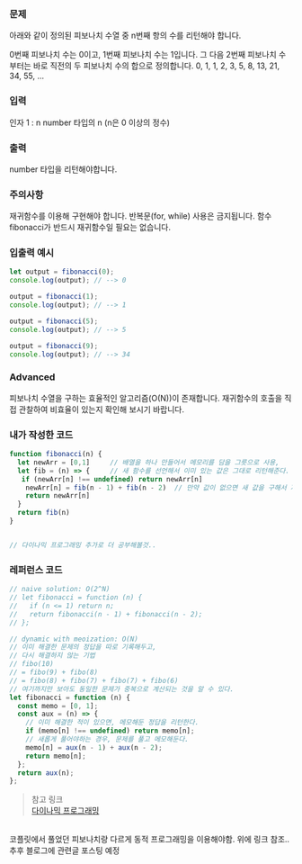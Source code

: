 ### 문제
아래와 같이 정의된 피보나치 수열 중 n번째 항의 수를 리턴해야 합니다.

0번째 피보나치 수는 0이고, 1번째 피보나치 수는 1입니다. 그 다음 2번째 피보나치 수부터는 바로 직전의 두 피보나치 수의 합으로 정의합니다.
0, 1, 1, 2, 3, 5, 8, 13, 21, 34, 55, ...

### 입력
인자 1 : n
number 타입의 n (n은 0 이상의 정수)

### 출력
number 타입을 리턴해야합니다.

### 주의사항
재귀함수를 이용해 구현해야 합니다.
반복문(for, while) 사용은 금지됩니다.
함수 fibonacci가 반드시 재귀함수일 필요는 없습니다.

### 입출력 예시
```js
let output = fibonacci(0);
console.log(output); // --> 0

output = fibonacci(1);
console.log(output); // --> 1

output = fibonacci(5);
console.log(output); // --> 5

output = fibonacci(9);
console.log(output); // --> 34
```

### Advanced
피보나치 수열을 구하는 효율적인 알고리즘(O(N))이 존재합니다. 재귀함수의 호출을 직접 관찰하여 비효율이 있는지 확인해 보시기 바랍니다.

### 내가 작성한 코드
```js
function fibonacci(n) {
  let newArr = [0,1]     // 배열을 하나 만들어서 메모리를 담을 그릇으로 사용, 
  let fib = (n) => {     // 새 함수를 선언해서 이미 있는 값은 그대로 리턴해준다.
   if (newArr[n] !== undefined) return newArr[n]
    newArr[n] = fib(n - 1) + fib(n - 2)  // 만약 값이 없으면 새 값을 구해서 저장
    return newArr[n]
  }
  return fib(n)
}


// 다이나믹 프로그래밍 추가로 더 공부해볼것..
```

### 레퍼런스 코드
```js
// naive solution: O(2^N)
// let fibonacci = function (n) {
//   if (n <= 1) return n;
//   return fibonacci(n - 1) + fibonacci(n - 2);
// };

// dynamic with meoization: O(N)
// 이미 해결한 문제의 정답을 따로 기록해두고,
// 다시 해결하지 않는 기법
// fibo(10)
// = fibo(9) + fibo(8)
// = fibo(8) + fibo(7) + fibo(7) + fibo(6)
// 여기까지만 보아도 동일한 문제가 중복으로 계산되는 것을 알 수 있다.
let fibonacci = function (n) {
  const memo = [0, 1];
  const aux = (n) => {
    // 이미 해결한 적이 있으면, 메모해둔 정답을 리턴한다.
    if (memo[n] !== undefined) return memo[n];
    // 새롭게 풀어야하는 경우, 문제를 풀고 메모해둔다.
    memo[n] = aux(n - 1) + aux(n - 2);
    return memo[n];
  };
  return aux(n);
};
```

> 참고 링크<br>
[다이나믹 프로그래밍](https://velog.io/@polynomeer/%EB%8F%99%EC%A0%81-%EA%B3%84%ED%9A%8D%EB%B2%95Dynamic-Programming)
<br>
코플릿에서 풀었던 피보나치랑 다르게 동적 프로그래밍을 이용해야함. 위에 링크 참조..<br>
추후 블로그에 관련글 포스팅 예정